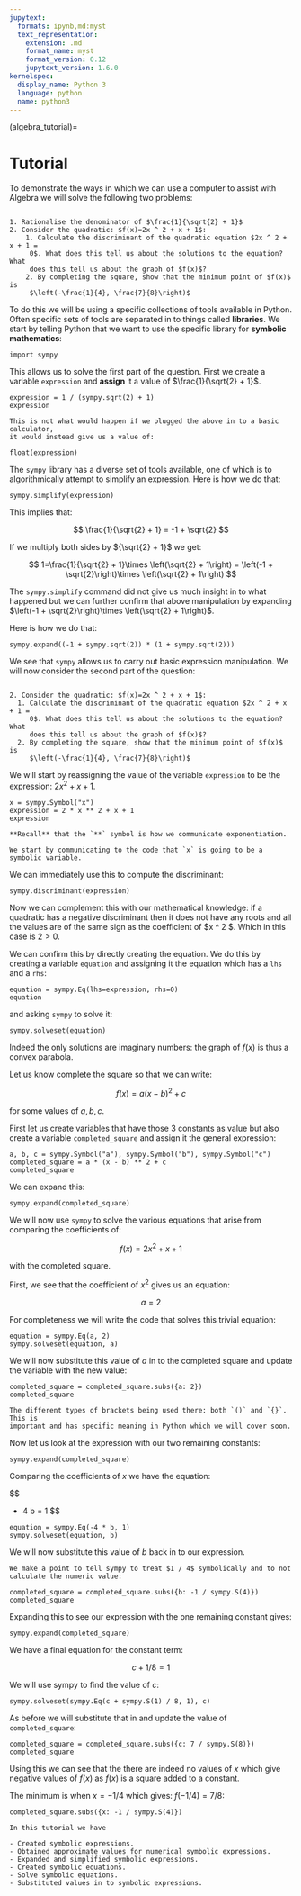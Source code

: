 ```yaml
---
jupytext:
  formats: ipynb,md:myst
  text_representation:
    extension: .md
    format_name: myst
    format_version: 0.12
    jupytext_version: 1.6.0
kernelspec:
  display_name: Python 3
  language: python
  name: python3
---
```


(algebra_tutorial)=
# Tutorial

To demonstrate the ways in which we can use a computer to assist with Algebra we
will solve the following two problems:

```{admonition} Problem

1. Rationalise the denominator of $\frac{1}{\sqrt{2} + 1}$
2. Consider the quadratic: $f(x)=2x ^ 2 + x + 1$:
    1. Calculate the discriminant of the quadratic equation $2x ^ 2 + x + 1 =
     0$. What does this tell us about the solutions to the equation? What
     does this tell us about the graph of $f(x)$?
    2. By completing the square, show that the minimum point of $f(x)$ is
     $\left(-\frac{1}{4}, \frac{7}{8}\right)$
```

To do this we will be using a specific collections of tools available in Python.
Often specific sets of tools are separated in to things called **libraries**. We
start by telling Python that we want to use the specific library for **symbolic
mathematics**:

```{code-cell} ipython3
import sympy
```

This allows us to solve the first part of the question. First we create a
variable `expression` and **assign** it a value of $\frac{1}{\sqrt{2} + 1}$.

```{code-cell} ipython3
expression = 1 / (sympy.sqrt(2) + 1)
expression
```

```{attention}
This is not what would happen if we plugged the above in to a basic calculator,
it would instead give us a value of:
```

```{code-cell} ipython3
float(expression)
```

The `sympy` library has a diverse set of tools available, one of which is to
algorithmically attempt to simplify an expression. Here is how we do that:

```{code-cell} ipython3
sympy.simplify(expression)
```

This implies that:

$$
    \frac{1}{\sqrt{2} + 1} = -1 + \sqrt{2}
$$

If we multiply both sides by ${\sqrt{2} + 1}$ we get:

$$
    1=\frac{1}{\sqrt{2} + 1}\times \left(\sqrt{2} + 1\right) = \left(-1 + \sqrt{2}\right)\times \left(\sqrt{2} + 1\right)
$$

The `sympy.simplify` command did not give us much insight in to what happened
but we can further confirm that above manipulation by expanding $\left(-1 +
\sqrt{2}\right)\times \left(\sqrt{2} + 1\right)$.

Here is how we do that:

```{code-cell} ipython3
sympy.expand((-1 + sympy.sqrt(2)) * (1 + sympy.sqrt(2)))
```

We see that `sympy` allows us to carry out basic expression manipulation. We
will now consider the second part of the question:



```{admonition} Problem

2. Consider the quadratic: $f(x)=2x ^ 2 + x + 1$:
  1. Calculate the discriminant of the quadratic equation $2x ^ 2 + x + 1 =
     0$. What does this tell us about the solutions to the equation? What
     does this tell us about the graph of $f(x)$?
  2. By completing the square, show that the minimum point of $f(x)$ is
     $\left(-\frac{1}{4}, \frac{7}{8}\right)$
```

We will start by reassigning the value of the variable `expression` to be the
expression: $2x ^ 2 + x + 1$.

```{code-cell} ipython3
x = sympy.Symbol("x")
expression = 2 * x ** 2 + x + 1
expression
```

```{tip}
**Recall** that the `**` symbol is how we communicate exponentiation.
```

```{attention}
We start by communicating to the code that `x` is going to be a symbolic variable.
```

We can immediately use this to compute the discriminant:

```{code-cell} ipython3
sympy.discriminant(expression)
```

Now we can complement this with our mathematical knowledge: if a quadratic has a
negative discriminant then it does not have any roots and all the values are of
the same sign as the coefficient of $x ^ 2 $. Which in this case is $2>0$.

We can confirm this by directly creating the equation. We do this by creating a
variable `equation` and assigning it the equation which has a `lhs` and a `rhs`:

```{code-cell} ipython3
equation = sympy.Eq(lhs=expression, rhs=0)
equation
```

and asking `sympy` to solve it:

```{code-cell} ipython3
sympy.solveset(equation)
```

Indeed the only solutions are imaginary numbers: the graph of $f(x)$ is thus a convex parabola.

Let us know complete the square so that we can write:

$$
    f(x) = a (x - b) ^ 2 + c
$$

for some values of $a, b, c$.

First let us create variables that have those 3 constants as value but also create a variable `completed_square` and assign it the general expression:

```{code-cell} ipython3
a, b, c = sympy.Symbol("a"), sympy.Symbol("b"), sympy.Symbol("c")
completed_square = a * (x - b) ** 2 + c
completed_square
```

We can expand this:

```{code-cell} ipython3
sympy.expand(completed_square)
```

We will now use `sympy` to solve the various equations that arise from comparing
the coefficients of:

$$
    f(x) = 2x ^2 + x + 1
$$

with the completed square.

First, we see that the coefficient of $x ^ 2$ gives us an equation:

$$
    a = 2
$$

For completeness we will write the code that solves this trivial equation:

```{code-cell} ipython3
equation = sympy.Eq(a, 2)
sympy.solveset(equation, a)
```

We will now substitute this value of $a$ in to the completed square and update the variable with the new value:

```{code-cell} ipython3
completed_square = completed_square.subs({a: 2})
completed_square
```

```{attention}
The different types of brackets being used there: both `()` and `{}`. This is
important and has specific meaning in Python which we will cover soon.
```

Now let us look at the expression with our two remaining constants:

```{code-cell} ipython3
sympy.expand(completed_square)
```

Comparing the coefficients of $x$ we have the equation:

$$
  - 4 b = 1
$$

```{code-cell} ipython3
equation = sympy.Eq(-4 * b, 1)
sympy.solveset(equation, b)
```

We will now substitute this value of $b$ back in to our expression.

```{attention}
We make a point to tell sympy to treat $1 / 4$ symbolically and to not
calculate the numeric value:
```

```{code-cell} ipython3
completed_square = completed_square.subs({b: -1 / sympy.S(4)})
completed_square
```

Expanding this to see our expression with the one remaining constant gives:

```{code-cell} ipython3
sympy.expand(completed_square)
```

We have a final equation for the constant term:

$$
    c + 1 / 8 = 1
$$

We will use sympy to find the value of $c$:

```{code-cell} ipython3
sympy.solveset(sympy.Eq(c + sympy.S(1) / 8, 1), c)
```

As before we will substitute that in and update the value of `completed_square`:

```{code-cell} ipython3
completed_square = completed_square.subs({c: 7 / sympy.S(8)})
completed_square
```

Using this we can see that the there are indeed no values of $x$ which give
negative values of $f(x)$ as $f(x)$ is a square added to a constant.

The minimum is when $x=-1/4$ which gives: $f(-1/4)=7/8$:

```{code-cell} ipython3
completed_square.subs({x: -1 / sympy.S(4)})
```

```{important}
In this tutorial we have

- Created symbolic expressions.
- Obtained approximate values for numerical symbolic expressions.
- Expanded and simplified symbolic expressions.
- Created symbolic equations.
- Solve symbolic equations.
- Substituted values in to symbolic expressions.
```
